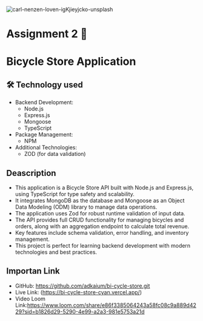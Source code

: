 ![carl-nenzen-loven-igKjieyjcko-unsplash](https://github.com/user-attachments/assets/3fcdb507-a670-4ae1-92e7-40881e2676ca)

# Assignment 2 🚀

# Bicycle Store Application

## 🛠️ Technology used

- Backend Development:
  - Node.js
  - Express.js
  - Mongoose
  - TypeScript
- Package Management:
  - NPM
- Additional Technologies:
  - ZOD (for data validation)

## Deascription

- This application is a Bicycle Store API built with Node.js and Express.js, using TypeScript for type safety and scalability.
- It integrates MongoDB as the database and Mongoose as an Object Data Modeling (ODM) library to manage data operations.
- The application uses Zod for robust runtime validation of input data.
- The API provides full CRUD functionality for managing bicycles and orders, along with an aggregation endpoint to calculate total revenue.
- Key features include schema validation, error handling, and inventory management.
- This project is perfect for learning backend development with modern technologies and best practices.

## Importan Link

- GitHub: https://github.com/adkaium/bi-cycle-store.git
- Live Link: (https://bi-cycle-store-cyan.vercel.app/)
- Video Loom Link:https://www.loom.com/share/e86f3385064243a58fc08c9a889d4229?sid=b1826d29-5290-4e99-a2a3-981e5753a21d
